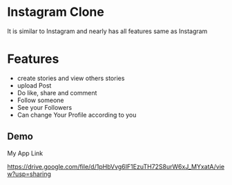 
# Instagram Clone

It is similar to Instagram and nearly has all features same as Instagram


# Features
 
 - create stories and view others stories
 - upload Post
 - Do like, share and comment
 - Follow someone
 - See your Followers
 - Can change Your Profile according to you
 

## Demo

My App Link

https://drive.google.com/file/d/1pHbVvg6IF1EzuTH72S8urW6xJ_MYxatA/view?usp=sharing
